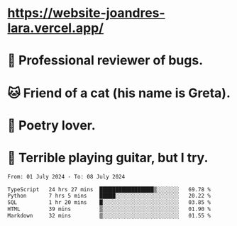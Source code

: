# https://website-joandres-lara.vercel.app/
# 🐛 Professional reviewer of bugs.
# 🐱 Friend of a cat (his name is Greta).
# 📜 Poetry lover.
# 🎸 Terrible playing guitar, but I try.

<!--START_SECTION:waka-->

```txt
From: 01 July 2024 - To: 08 July 2024

TypeScript   24 hrs 27 mins  █████████████████▒░░░░░░░   69.78 %
Python       7 hrs 5 mins    █████░░░░░░░░░░░░░░░░░░░░   20.22 %
SQL          1 hr 20 mins    █░░░░░░░░░░░░░░░░░░░░░░░░   03.85 %
HTML         39 mins         ▒░░░░░░░░░░░░░░░░░░░░░░░░   01.90 %
Markdown     32 mins         ▒░░░░░░░░░░░░░░░░░░░░░░░░   01.55 %
```

<!--END_SECTION:waka-->
